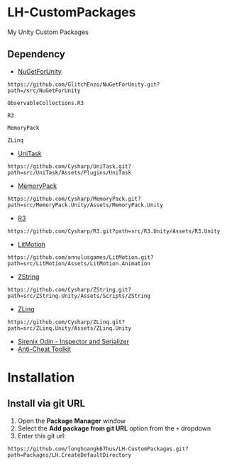 # LH-CustomPackages
My Unity Custom Packages
## Dependency
- [NuGetForUnity](https://github.com/GlitchEnzo/NuGetForUnity)
```
https://github.com/GlitchEnzo/NuGetForUnity.git?path=/src/NuGetForUnity
```
```
ObservableCollections.R3
```
```
R3
```
```
MemoryPack
```
```
ZLinq
```
- [UniTask](https://github.com/Cysharp/UniTask)
```
https://github.com/Cysharp/UniTask.git?path=src/UniTask/Assets/Plugins/UniTask
```
- [MemoryPack](https://github.com/Cysharp/MemoryPack)
```
https://github.com/Cysharp/MemoryPack.git?path=src/MemoryPack.Unity/Assets/MemoryPack.Unity
```
- [R3](https://github.com/Cysharp/R3)
```
https://github.com/Cysharp/R3.git?path=src/R3.Unity/Assets/R3.Unity
```
- [LitMotion](https://github.com/annulusgames/LitMotion)
```
https://github.com/annulusgames/LitMotion.git?path=src/LitMotion/Assets/LitMotion.Animation
```
- [ZString](https://github.com/Cysharp/ZString)
```
https://github.com/Cysharp/ZString.git?path=src/ZString.Unity/Assets/Scripts/ZString
```
- [ZLinq](https://github.com/Cysharp/ZLinq?tab=readme-ov-file#unity)
```
https://github.com/Cysharp/ZLinq.git?path=src/ZLinq.Unity/Assets/ZLinq.Unity
```
- [Sirenix Odin - Inspector and Serializer](https://assetstore.unity.com/packages/tools/utilities/odin-inspector-and-serializer-89041)
- [Anti-Cheat Toolkit](https://assetstore.unity.com/packages/tools/utilities/anti-cheat-toolkit-2023-202695)
# Installation
## Install via git URL
1. Open the **Package Manager** window
2. Select the **Add package from git URL** option from the `+` dropdown
3. Enter this git url:
```
https://github.com/longhoangk67hus/LH-CustomPackages.git?path=Packages/LH.CreateDefaultDirectory
```
